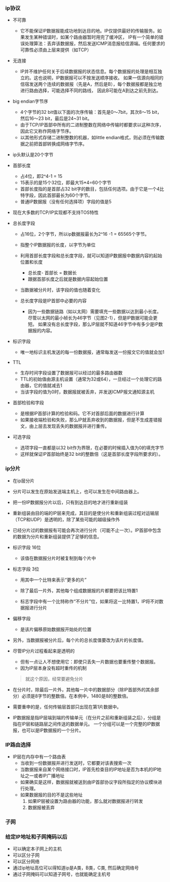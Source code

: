 ### ip协议
 * 不可靠
   + 它不能保证IP数据报能成功地到达目的地。IP仅提供最好的传输服务。如果发生某种错误时，如某个路由器暂时用完了缓冲区，
   IP有一个简单的错误处理算法：丢弃该数据报，然后发送ICMP消息报给信源端。任何要求的可靠性必须由上层来提供（如TCP）
 * 无连接
   + IP并不维护任何关于后续数据报的状态信息。每个数据报的处理是相互独立的。这也说明，IP数据报可以不按发送顺序接收。
   如果一信源向相同的信宿发送两个连续的数据报（先是A，然后是B），每个数据报都是独立地进行路由选择，可能选择不同的路线，
   因此B可能在A到达之前先到达。
   
   
 * big endian字节序
   + 4个字节的32 bit值以下面的次序传输：首先是0～7bit，其次8～15 bit，然后16～23 bit，最后是24~31 bit。
   + 由于TCP/IP首部中所有的二进制整数在网络中传输时都要求以这种次序，因此它又称作网络字节序。
   + 以其他形式存储二进制整数的机器，如little endian格式，则必须在传输数据之前把首部转换成网络字节序。
   
 * ip头默认是20个字节
   
 * 首部长度
   + 占4位，即2^4-1 = 15
   + 15表示的是15个32位，即最大15*4=60个字节 
   + 首部长度指的是首部占32 bit字的数目，包括任何选项。由于它是一个4比特字段，因此首部最长为60个字节。
   + 普通IP数据报（没有任何选择项）字段的值是5
   
 * 现在大多数的TCP/IP实现都不支持TOS特性
 
 * 总长度字段
   + 占16位，2个字节，所以ip数据报最长为2^16 -1 = 65565个字节。
   + 指整个IP数据报的长度，以字节为单位
   + 利用首部长度字段和总长度字段，就可以知道IP数据报中数据内容的起始位置和长度
     - 总长度- 首部长 = 数据长
     - 跟据首部长度之后就是数据内容起始位置
   + 当数据被分片时，该字段的值也随着变化
   
   + 总长度字段是IP首部中必要的内容
     - 因为一些数据链路（如以太网）需要填充一些数据以达到最小长度。
     尽管以太网的最小帧长为46字节（见图2-1），但是IP数据可能会更短。
     如果没有总长度字段，那么IP层就不知道46字节中有多少是IP数据报的内容。
     
 * 标识字段
   + 唯一地标识主机发送的每一份数据报，通常每发送一份报文它的值就会加1
   
 * TTL
   + 生存时间字段设置了数据报可以经过的最多路由器数
   + TTL的初始值由源主机设置（通常为32或64），一旦经过一个处理它的路由器，它的值就减去1
   + 当该字段的值为0时，数据报就被丢弃，并发送ICMP报文通知源主机
   
 * 首部检验和字段
   + 是根据IP首部计算的检验和码。它不对首部后面的数据进行计算
   + 如果接收端检验和失败，那么IP就丢弃收到的数据报，但是不生成差错报文，由上层去发现丢失的数据报并进行重传。
   
 * 可选字段
   + 选项字段一直都是以32 bit作为界限，在必要的时候插入值为0的填充字节
   + 这样就保证IP首部始终是32 bit的整数倍（这是首部长度字段所要求的）。
   
### ip分片
 * 在ip层分片
 * 分片可以发生在原始发送端主机上，也可以发生在中间路由器上。
 * 把一份IP数据报分片以后，只有到达目的地才进行重新组装
 * 重新组装由目的端的IP层来完成，其目的是使分片和重新组装过程对运输层（TCP和UDP）是透明的，除了某些可能的越级操作外
 * 已经分片过的数据报有可能会再次进行分片（可能不止一次）。IP首部中包含的数据为分片和重新组装提供了足够的信息。
 * 标识字段 16位
    + 该值在数据报分片时被复制到每个片中
    
 * 标志字段 3位
    + 用其中一个比特来表示“更多的片”
    + 除了最后一片外，其他每个组成数据报的片都要把该比特置1
    
    + 标志字段中有一个比特称作“不分片”位，如果将这一比特置1，IP将不对数据报进行分片
    
 * 偏移字段
   + 是该片偏移原始数据报开始处的位置
   
 * 另外，当数据报被分片后，每个片的总长度值要改为该片的长度值。
 
 * 尽管IP分片过程看起来是透明的
   + 但有一点让人不想使用它：即使只丢失一片数据也要重传整个数据报。
   + 因为IP层本身没有超时重传的机制
   > 就这个原因，经常要避免分片
   
 * 在分片时，除最后一片外，其他每一片中的数据部分（除IP首部外的其余部分）必须是8字节的整数倍。在本例中，1480是8的整数倍。
 * 需要重申的是，任何传输层首部只出现在第1片数据中。
 * IP数据报是指IP层端到端的传输单元（在分片之前和重新组装之后），分组是指在IP层和链路层之间传送的数据单元。
 一个分组可以是一个完整的IP数据报，也可以是IP数据报的一个分片。
 
###  IP路由选择
 * IP层在内存中有一个路由表
   + 当收到一份数据报并进行发送时，它都要对该表搜索一次
   + 当数据报来自某个网络接口时，IP首先检查目的IP地址是否为本机的IP地址之一或者IP广播地址
   + 如果确实是这样，数据报就被送到由IP首部协议字段所指定的协议模块进行处理。
   + 如果数据报的目的不是这些地址
     1. 如果IP层被设置为路由器的功能，那么就对数据报进行转发
     2. 数据报被丢弃
     
### 子网
     
### 给定IP地址和子网掩码以后
 * 可以确定本子网上的主机
 * 可以区分子网
 * 可以区分网络
 * 通过ip地址高位可以得知道ip是A类，B类，C类, 然后确定网络号
 * 通过子网掩码可以知道子网号，也就能确定主机号
